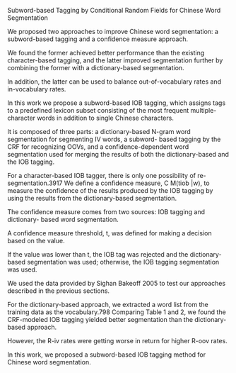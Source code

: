 Subword-based Tagging by Conditional Random Fields for Chinese Word Segmentation

We proposed two approaches to improve Chinese word segmentation: a subword-based tagging and a confidence measure approach.

We found the former achieved better performance than the existing character-based tagging, and the latter improved segmentation further by combining the former with a dictionary-based segmentation.

In addition, the latter can be used to balance out-of-vocabulary rates and in-vocabulary rates.

In this work we propose a subword-based IOB tagging, which assigns tags to a predefined lexicon subset consisting of the most frequent multiple-character words in addition to single Chinese characters.

It is composed of three parts: a dictionary-based N-gram word segmentation for segmenting IV words, a subword- based tagging by the CRF for recognizing OOVs, and a confidence-dependent word segmentation used for merging the results of both the dictionary-based and the IOB tagging.

For a character-based IOB tagger, there is only one possibility of re-segmentation.3917
We define a confidence measure, C M(tiob |w), to measure the confidence of the results produced by the IOB tagging by using the results from the dictionary-based segmentation.

The confidence measure comes from two sources: IOB tagging and dictionary- based word segmentation.

A confidence measure threshold, t, was defined for making a decision based on the value.

If the value was lower than t, the IOB tag was rejected and the dictionary-based segmentation was used; otherwise, the IOB tagging segmentation was used.

We used the data provided by Sighan Bakeoff 2005 to test our approaches described in the previous sections. 

For the dictionary-based approach, we extracted a word list from the training data as the vocabulary.798
Comparing Table 1 and 2, we found the CRF-modeled IOB tagging yielded better segmentation than the dictionary- based approach.

However, the R-iv rates were getting worse in return for higher R-oov rates.

In this work, we proposed a subword-based IOB tagging method for Chinese word segmentation.
